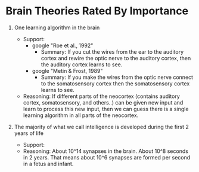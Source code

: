 Brain Theories Rated By Importance
==================================
1. One learning algorithm in the brain
   - Support: 
     + google "Roe et al., 1992"
       - Summary: If you cut the wires from the ear to the auditory cortex and rewire the optic nerve to the
       auditory cortex, then the auditory cortex learns to see. 
     + google "Metin & Frost, 1989"
       - Summary: If you make the wires from the optic nerve connect to the somatosensory cortex then the 
       somatosensory cortex learns to see.
   - Reasoning: If different parts of the neocortex (contains auditory cortex, somatosensory, and others..)
   can be given new input and learn to process this new input, then we can guess there is a single learning 
   algorithm in all parts of the neocortex.

2. The majority of what we call intelligence is developed during the first 2 years of life
   - Support: 
   - Reasoning: About 10^14 synapses in the brain. About 10^8 seconds in 2 years. That means about 10^6 synapses are formed
     per second in a fetus and infant.